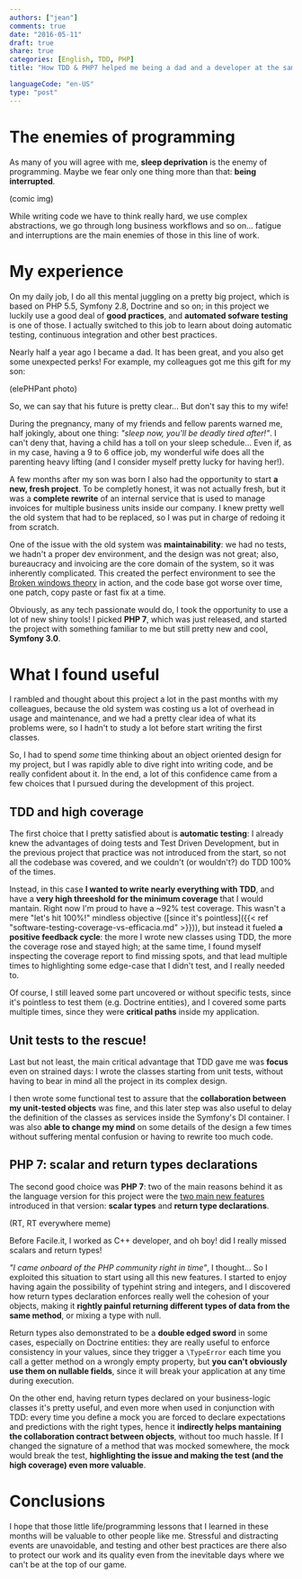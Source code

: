```yaml
---
authors: ["jean"]
comments: true
date: "2016-05-11"
draft: true
share: true
categories: [English, TDD, PHP]
title: "How TDD & PHP7 helped me being a dad and a developer at the same time"

languageCode: "en-US"
type: "post"
---
```

# The enemies of programming
As many of you will agree with me, **sleep deprivation** is the enemy of programming. Maybe we fear only one thing more than that: **being interrupted**.

(comic img) 

While writing code we have to think really hard, we use complex abstractions, we go through long business workflows and so on... fatigue and interruptions are the main enemies of those in this line of work.

# My experience 
On my daily job, I do all this mental juggling on a pretty big project, which is based on PHP 5.5, Symfony 2.8, Doctrine and so on; in this project we luckily use a good deal of **good practices**, and **automated sofware testing** is one of those. I actually switched to this job to learn about doing automatic testing, continuous integration and other best practices.

Nearly half a year ago I became a dad. It has been great, and you also get some unexpected perks! For example, my colleagues got me this gift for my son:

(elePHPant photo) 

So, we can say that his future is pretty clear... But don't say this to my wife! 

During the pregnancy, many of my friends and fellow parents warned me, half jokingly, about one thing: *"sleep now, you'll be deadly tired after!"*. I can't deny that, having a child has a toll on your sleep schedule... Even if, as in my case, having a 9 to 6 office job, my wonderful wife does all the parenting heavy lifting (and I consider myself pretty lucky for having her!). 

A few months after my son was born I also had the opportunity to start **a new, fresh project**. To be completly honest, it was not actually fresh, but it was a **complete rewrite** of an internal service that is used to manage invoices for multiple business units inside our company. I knew pretty well the old system that had to be replaced, so I was put in charge of redoing it from scratch.

One of the issue with the old system was **maintainability**: we had no tests, we hadn't a proper dev environment, and the design was not great; also, bureaucracy and invoicing are the core domain of the system, so it was inherently complicated. This created the perfect environment to see the [Broken windows theory](https://en.wikipedia.org/wiki/Broken_windows_theory) in action, and the code base got worse over time, one patch, copy paste or fast fix at a time. 

Obviously, as any tech passionate would do, I took the opportunity to use a lot of new shiny tools! I picked **PHP 7**, which was just released, and started the project with something familiar to me but still pretty new and cool, **Symfony 3.0**.

# What I found useful
I rambled and thought about this project a lot in the past months with my colleagues, because the old system was costing us a lot of overhead in usage and maintenance, and we had a pretty clear idea of what its problems were, so I hadn't to study a lot before start writing the first classes.

So, I had to spend *some* time thinking about an object oriented design for my project, but I was rapidly able to dive right into writing code, and be really confident about it. In the end, a lot of this confidence came from a few choices that I pursued during the development of this project.

## TDD and high coverage
The first choice that I pretty satisfied about is **automatic testing**: I already knew the advantages of doing tests and Test Driven Development, but in the previous project that practice was not introduced from the start, so not all the codebase was covered, and we couldn't (or wouldn't?) do TDD 100% of the times.

Instead, in this case **I wanted to write nearly everything with TDD**, and have a **very high threeshold for the minimum coverage** that I would mantain. Right now I'm proud to have a ~92% test coverage. This wasn't a mere "let's hit 100%!" mindless objective ([since it's pointless]({{< ref "software-testing-coverage-vs-efficacia.md" >}})), but instead it fueled **a positive feedback cycle**: the more I wrote new classes using TDD, the more the coverage rose and stayed high; at the same time, I found myself inspecting the coverage report to find missing spots, and that lead multiple times to highlighting some edge-case that I didn't test, and I really needed to.

Of course, I still leaved some part uncovered or without specific tests, since it's pointless to test them (e.g. Doctrine entities), and I covered some parts multiple times, since they were **critical paths** inside my application.

## Unit tests to the rescue!
Last but not least, the main critical advantage that TDD gave me was **focus** even on strained days: I wrote the classes starting from unit tests, without having to bear in mind all the project in its complex design.
 
I then wrote some functional test to assure that the **collaboration between my unit-tested objects** was fine, and this later step was also useful to delay the definition of the classes as services inside the Symfony's DI container. I was also **able to change my mind** on some details of the design a few times without suffering mental confusion or having to rewrite too much code.

## PHP 7: scalar and return types declarations
The second good choice was **PHP 7**: two of the main reasons behind it as the language version for this project were the [two main new features](http://php.net/manual/en/migration70.new-features.php) introduced in that version: **scalar types** and **return type declarations**. 

(RT, RT everywhere meme)

Before Facile.it, I worked as C++ developer, and oh boy! did I really missed scalars and return types! 

*"I came onboard of the PHP community right in time"*, I thought... So I exploited this situation to start using all this new features. I started to enjoy having again the possibility of typehint string and integers, and I discovered how return types declaration enforces really well the cohesion of your objects, making it **rightly painful returning different types of data from the same method**, or mixing a type with null.

Return types also demonstrated to be a **double edged sword** in some cases, especially on Doctrine entities: they are really useful to enforce consistency in your values, since they trigger a `\TypeError` each time you call a getter method on a wrongly empty property, but **you can't obviously use them on nullable fields**, since it will break your application at any time during execution.

On the other end, having return types declared on your business-logic classes it's pretty useful, and even more when used in conjunction with TDD: every time you define a mock you are forced to declare expectations and predictions with the right types, hence it **indirectly helps mantaining the collaboration contract between objects**, without too much hassle. If I changed the signature of a method that was mocked somewhere, the mock would break the test, **highlighting the issue and making the test (and the high coverage) even more valuable**.

# Conclusions
I hope that those little life/programming lessons that I learned in these months will be valuable to other people like me. Stressful and distracting events are unavoidable, and testing and other best practices are there also to protect our work and its quality even from the inevitable days where we can't be at the top of our game.
